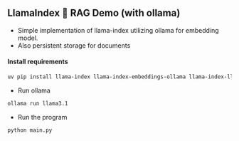 ## LlamaIndex 🦙 RAG Demo (with ollama)

- Simple implementation of llama-index utilizing ollama for embedding model.
- Also persistent storage for documents

#### Install requirements

```sh
uv pip install llama-index llama-index-embeddings-ollama llama-index-llms-ollama
```

- Run ollama

```sh
ollama run llama3.1
```

- Run the program

```
python main.py
```
